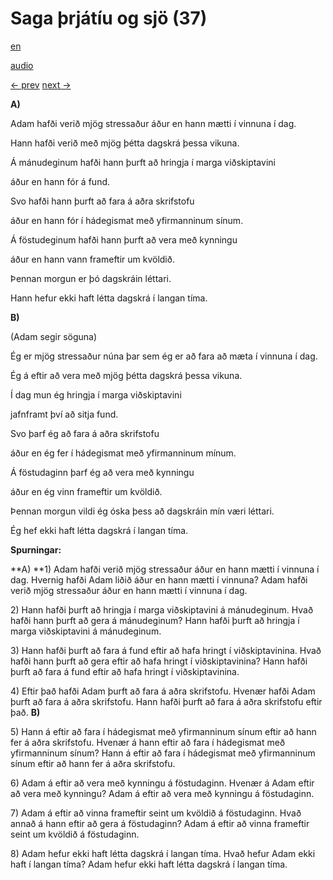 # Saga þrjátíu og sjö (37)

[en](../en/story_37.md)

[audio](../audio/story_37.mp3)

[← prev](../is/story_36.md)
[next →](../is/story_38.md)

**A)**

Adam hafði verið mjög stressaður áður en hann mætti í vinnuna í dag.

Hann hafði verið með mjög þétta dagskrá þessa vikuna.

Á mánudeginum hafði hann þurft að hringja í marga viðskiptavini

áður en hann fór á fund.

Svo hafði hann þurft að fara á aðra skrifstofu

áður en hann fór í hádegismat með yfirmanninum sínum.

Á föstudeginum hafði hann þurft að vera með kynningu

áður en hann vann frameftir um kvöldið.

Þennan morgun er þó dagskráin léttari.

Hann hefur ekki haft létta dagskrá í langan tíma.

**B)**

(Adam segir söguna)

Ég er mjög stressaður núna þar sem ég er að fara að mæta í vinnuna í
dag.

Ég á eftir að vera með mjög þétta dagskrá þessa vikuna.

Í dag mun ég hringja í marga viðskiptavini

jafnframt því að sitja fund.

Svo þarf ég að fara á aðra skrifstofu

áður en ég fer í hádegismat með yfirmanninum mínum.

Á föstudaginn þarf ég að vera með kynningu

áður en ég vinn frameftir um kvöldið.

Þennan morgun vildi ég óska þess að dagskráin mín væri léttari.

Ég hef ekki haft létta dagskrá í langan tíma.

**Spurningar:**

**A)
**1) Adam hafði verið mjög stressaður áður en hann mætti í vinnuna í
dag. Hvernig hafði Adam liðið áður en hann mætti í vinnuna? Adam hafði
verið mjög stressaður áður en hann mætti í vinnuna í dag.

2\) Hann hafði þurft að hringja í marga viðskiptavini á mánudeginum.
Hvað hafði hann þurft að gera á mánudeginum? Hann hafði þurft að hringja
í marga viðskiptavini á mánudeginum.

3\) Hann hafði þurft að fara á fund eftir að hafa hringt í
viðskiptavinina. Hvað hafði hann þurft að gera eftir að hafa hringt í
viðskiptavinina? Hann hafði þurft að fara á fund eftir að hafa hringt í
viðskiptavinina.

4\) Eftir það hafði Adam þurft að fara á aðra skrifstofu. Hvenær hafði
Adam þurft að fara á aðra skrifstofu. Hann hafði þurft að fara á aðra
skrifstofu eftir það.
**B)**

5\) Hann á eftir að fara í hádegismat með yfirmanninum sínum eftir að
hann fer á aðra skrifstofu. Hvenær á hann eftir að fara í hádegismat með
yfirmanninum sínum? Hann á eftir að fara í hádegismat með yfirmanninum
sínum eftir að hann fer á aðra skrifstofu.

6\) Adam á eftir að vera með kynningu á föstudaginn. Hvenær á Adam eftir
að vera með kynningu? Adam á eftir að vera með kynningu á föstudaginn.

7\) Adam á eftir að vinna frameftir seint um kvöldið á föstudaginn. Hvað
annað á hann eftir að gera á föstudaginn? Adam á eftir að vinna
frameftir seint um kvöldið á föstudaginn.

8\) Adam hefur ekki haft létta dagskrá í langan tíma. Hvað hefur Adam
ekki haft í langan tíma? Adam hefur ekki haft létta dagskrá í langan
tíma.
